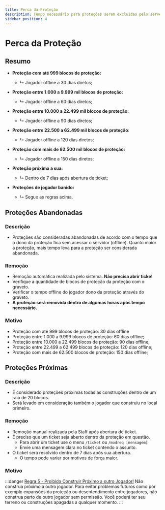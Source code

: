 ```yaml
---
title: Perca da Proteção
description: Tempo necessário para proteções serem excluidas pelo server.
sidebar_position: 4
---
```


# Perca da Proteção

## Resumo
* **Proteção com até 999 blocos de proteção:**
  * ↳ Jogador offline a 30 dias diretos;  

* **Proteção entre 1.000 a 9.999 mil blocos de proteção:**
  * ↳ Jogador offline a 60 dias diretos;  

* **Proteção entre 10.000 a 22.499 mil blocos de proteção:**
  * ↳ Jogador offline a 90 dias diretos;  

* **Proteção entre 22.500 a 62.499 mil blocos de proteção:**
  * ↳ Jogador offline a 120 dias diretos;  

* **Proteção com mais de 62.500 mil blocos de proteção:**
  * ↳ Jogador offline a 150 dias diretos;  

* **Proteção próxima a sua:**
  * ↳ Dentro de 7 dias após abertura de ticket;  

* **Proteções de jogador banido:**
  * ↳ Segue as regras acima.

## Proteções Abandonadas

### Descrição
* Proteções são consideradas abandonadas de acordo com o tempo que o dono da proteção fica sem acessar o servidor (offline). Quanto maior a proteção, mais tempo leva para a proteção ser considerada abandonada.

### Remoção
* Remoção automática realizada pelo sistema. **Não precisa abrir ticke!**
* Verifique a quantidade de blocos de proteção da proteção com o graveto.
* Verificar o tempo offline do jogador dono da proteção através do graveto.
* **A proteção será removida dentro de algumas horas após tempo necessário.**

### Motivo
* Proteção com até 999 blocos de proteção: 30 dias offline
* Proteção entre 1.000 a 9.999 blocos de proteção: 60 dias offline;
* Proteção entre 10.000 a 22.499 blocos de proteção: 90 dias offline;
* Proteção entre 22.499 a 62.499 blocos de proteção: 120 dias offline;
* Proteção com mais de 62.500 blocos de proteção: 150 dias offline;

## Proteções Próximas

### Descrição
* É considerado proteções próximas todas as construções dentro de um raio de 20 blocos.
* Será levado em consideração também o jogador que construiu no local primeiro.

### Remoção
* Remoção manual realizada pela Staff após abertura de ticket.
* É preciso que um ticket seja aberto dentro da proteção em questão.
  * Para abrir um ticket use o menu `/ticket` ou `/modreq [mensagem]`
  * Envie uma mensagem clara no ticket contendo o assunto.
* O ticket será resolvido dentro de 7 dias após sua abertura.
  * O tempo pode variar por motivos de força maior.

### Motivo
:::danger [Regra 5 - Proibido Construir Próximo a outro Jogador!](../regras.md)
Não construa próximo a outro jogador. Para evitar problemas futuros como por exemplo expansões da proteção ou desentendimento entre jogadores, não construa perto de outro jogador sem permissão. Você poderá ter seu terreno ou construções apagadas a qualquer momento.
:::